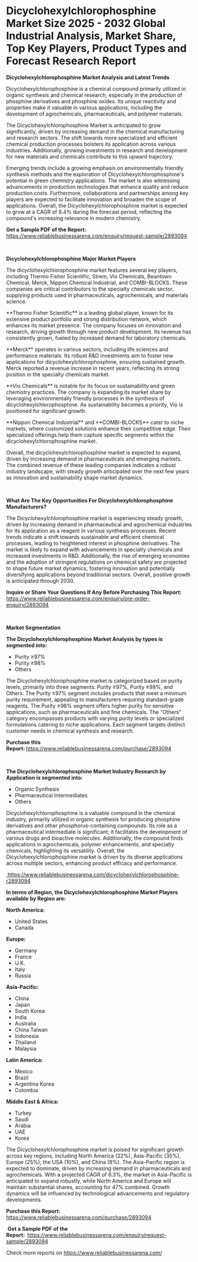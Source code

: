 <p><h1>Dicyclohexylchlorophosphine Market Size 2025 - 2032 Global Industrial Analysis, Market Share, Top Key Players, Product Types and Forecast Research Report</h1></p><p><strong>Dicyclohexylchlorophosphine Market Analysis and Latest Trends</strong></p>
<p><p>Dicyclohexylchlorophosphine is a chemical compound primarily utilized in organic synthesis and chemical research, especially in the production of phosphine derivatives and phosphine oxides. Its unique reactivity and properties make it valuable in various applications, including the development of agrochemicals, pharmaceuticals, and polymer materials.</p><p>The Dicyclohexylchlorophosphine Market is anticipated to grow significantly, driven by increasing demand in the chemical manufacturing and research sectors. The shift towards more specialized and efficient chemical production processes bolsters its application across various industries. Additionally, growing investments in research and development for new materials and chemicals contribute to this upward trajectory.</p><p>Emerging trends include a growing emphasis on environmentally friendly synthesis methods and the exploration of Dicyclohexylchlorophosphine's potential in green chemistry applications. The market is also witnessing advancements in production technologies that enhance quality and reduce production costs. Furthermore, collaborations and partnerships among key players are expected to facilitate innovation and broaden the scope of applications. Overall, the Dicyclohexylchlorophosphine market is expected to grow at a CAGR of 8.4% during the forecast period, reflecting the compound's increasing relevance in modern chemistry.</p></p>
<p><strong>Get a Sample PDF of the Report:&nbsp;</strong> <a href="https://www.reliablebusinessarena.com/enquiry/request-sample/2893094?utm_campaign=1891&utm_medium=2&utm_source=Github&utm_content=ia&utm_term=15032025&utm_id=dicyclohexylchlorophosphine">https://www.reliablebusinessarena.com/enquiry/request-sample/2893094</a></p>
<p>&nbsp;</p>
<p><strong>Dicyclohexylchlorophosphine Major Market Players</strong></p>
<p><p>The dicyclohexylchlorophosphine market features several key players, including Thermo Fisher Scientific, Strem, Vio Chemicals, Beantown Chemical, Merck, Nippon Chemical Industrial, and COMBI-BLOCKS. These companies are critical contributors to the specialty chemicals sector, supplying products used in pharmaceuticals, agrochemicals, and materials science.</p><p>**Thermo Fisher Scientific** is a leading global player, known for its extensive product portfolio and strong distribution network, which enhances its market presence. The company focuses on innovation and research, driving growth through new product development. Its revenue has consistently grown, fueled by increased demand for laboratory chemicals.</p><p>**Merck** operates in various sectors, including life sciences and performance materials. Its robust R&D investments aim to foster new applications for dicyclohexylchlorophosphine, ensuring sustained growth. Merck reported a revenue increase in recent years, reflecting its strong position in the specialty chemicals market.</p><p>**Vio Chemicals** is notable for its focus on sustainability and green chemistry practices. The company is expanding its market share by leveraging environmentally friendly processes in the synthesis of dicyclohexylchlorophosphine. As sustainability becomes a priority, Vio is positioned for significant growth.</p><p>**Nippon Chemical Industrial** and **COMBI-BLOCKS** cater to niche markets, where customized solutions enhance their competitive edge. Their specialized offerings help them capture specific segments within the dicyclohexylchlorophosphine market.</p><p>Overall, the dicyclohexylchlorophosphine market is expected to expand, driven by increasing demand in pharmaceuticals and emerging markets. The combined revenue of these leading companies indicates a robust industry landscape, with steady growth anticipated over the next few years as innovation and sustainability shape market dynamics.</p></p>
<p>&nbsp;</p>
<p><strong>What Are The Key Opportunities For Dicyclohexylchlorophosphine Manufacturers?</strong></p>
<p><p>The Dicyclohexylchlorophosphine market is experiencing steady growth, driven by increasing demand in pharmaceutical and agrochemical industries for its application as a reagent in various synthesis processes. Recent trends indicate a shift towards sustainable and efficient chemical processes, leading to heightened interest in phosphine derivatives. The market is likely to expand with advancements in specialty chemicals and increased investments in R&D. Additionally, the rise of emerging economies and the adoption of stringent regulations on chemical safety are projected to shape future market dynamics, fostering innovation and potentially diversifying applications beyond traditional sectors. Overall, positive growth is anticipated through 2030.</p></p>
<p><strong>Inquire or Share Your Questions If Any Before Purchasing This Report:</strong> <a href="https://www.reliablebusinessarena.com/enquiry/pre-order-enquiry/2893094?utm_campaign=1891&utm_medium=2&utm_source=Github&utm_content=ia&utm_term=15032025&utm_id=dicyclohexylchlorophosphine">https://www.reliablebusinessarena.com/enquiry/pre-order-enquiry/2893094</a></p>
<p>&nbsp;</p>
<p><strong>Market Segmentation</strong></p>
<p><strong>The Dicyclohexylchlorophosphine Market Analysis by types is segmented into:</strong></p>
<p><ul><li>Purity ≥97%</li><li>Purity ≥98%</li><li>Others</li></ul></p>
<p><p>The Dicyclohexylchlorophosphine market is categorized based on purity levels, primarily into three segments: Purity ≥97%, Purity ≥98%, and Others. The Purity ≥97% segment includes products that meet a minimum purity requirement, appealing to manufacturers requiring standard-grade reagents. The Purity ≥98% segment offers higher purity for sensitive applications, such as pharmaceuticals and fine chemicals. The "Others" category encompasses products with varying purity levels or specialized formulations catering to niche applications. Each segment targets distinct customer needs in chemical synthesis and research.</p></p>
<p><strong>Purchase this Report:&nbsp;</strong><a href="https://www.reliablebusinessarena.com/purchase/2893094?utm_campaign=1891&utm_medium=2&utm_source=Github&utm_content=ia&utm_term=15032025&utm_id=dicyclohexylchlorophosphine">https://www.reliablebusinessarena.com/purchase/2893094</a></p>
<p>&nbsp;</p>
<p><strong>The Dicyclohexylchlorophosphine Market Industry Research by Application is segmented into:</strong></p>
<p><ul><li>Organic Synthesis</li><li>Pharmaceutical Intermediates</li><li>Others</li></ul></p>
<p><p>Dicyclohexylchlorophosphine is a valuable compound in the chemical industry, primarily utilized in organic synthesis for producing phosphine derivatives and other phosphorus-containing compounds. Its role as a pharmaceutical intermediate is significant; it facilitates the development of various drugs and bioactive molecules. Additionally, the compound finds applications in agrochemicals, polymer enhancements, and specialty chemicals, highlighting its versatility. Overall, the Dicyclohexylchlorophosphine market is driven by its diverse applications across multiple sectors, enhancing product efficacy and performance.</p></p>
<p><a href="https://www.reliablebusinessarena.com/dicyclohexylchlorophosphine-r2893094?utm_campaign=1891&utm_medium=2&utm_source=Github&utm_content=ia&utm_term=15032025&utm_id=dicyclohexylchlorophosphine">&nbsp;https://www.reliablebusinessarena.com/dicyclohexylchlorophosphine-r2893094</a></p>
<p><strong>In terms of Region, the Dicyclohexylchlorophosphine Market Players available by Region are:</strong></p>
<p>
    <p> <strong> North America: </strong>
        <ul>
            <li>United States</li>
            <li>Canada</li>
        </ul>
        </p> 
    <p> <strong> Europe: </strong>
        <ul>
            <li>Germany</li>
            <li>France</li>
            <li>U.K.</li>
            <li>Italy</li>
            <li>Russia</li>
        </ul>
        </p> 
    <p> <strong> Asia-Pacific: </strong>
        <ul>
            <li>China</li>
            <li>Japan</li>
            <li>South Korea</li>
            <li>India</li>
            <li>Australia</li>
            <li>China Taiwan</li>
            <li>Indonesia</li>
            <li>Thailand</li>
            <li>Malaysia</li>
        </ul>
        </p> 
    <p> <strong> Latin America: </strong>
        <ul>
            <li>Mexico</li>
            <li>Brazil</li>
            <li>Argentina Korea</li>
            <li>Colombia</li>
        </ul>
        </p> 
    <p> <strong> Middle East & Africa: </strong>
        <ul>
            <li>Turkey</li>
            <li>Saudi</li>
            <li>Arabia</li>
            <li>UAE</li>
            <li>Korea</li>
        </ul>
    </p>
    </p>
<p><p>The Dicyclohexylchlorophosphine market is poised for significant growth across key regions, including North America (22%), Asia-Pacific (35%), Europe (25%), the USA (10%), and China (8%). The Asia-Pacific region is expected to dominate, driven by increasing demand in pharmaceuticals and agrochemicals. With a projected CAGR of 6.3%, the market in Asia-Pacific is anticipated to expand robustly, while North America and Europe will maintain substantial shares, accounting for 47% combined. Growth dynamics will be influenced by technological advancements and regulatory developments.</p></p>
<p><strong>Purchase this Report: </strong><a href="https://www.reliablebusinessarena.com/purchase/2893094?utm_campaign=1891&utm_medium=2&utm_source=Github&utm_content=ia&utm_term=15032025&utm_id=dicyclohexylchlorophosphine">https://www.reliablebusinessarena.com/purchase/2893094</a></p>
<p>&nbsp;<strong>Get a Sample PDF of the Report:&nbsp;&nbsp;</strong><a href="https://www.reliablebusinessarena.com/enquiry/request-sample/2893094?utm_campaign=1891&utm_medium=2&utm_source=Github&utm_content=ia&utm_term=15032025&utm_id=dicyclohexylchlorophosphine">https://www.reliablebusinessarena.com/enquiry/request-sample/2893094</a></p>
<p><strong></strong></p>
<p>Check more reports on <a href="https://www.reliablebusinessarena.com/?utm_campaign=1891&utm_medium=2&utm_source=Github&utm_content=ia&utm_term=15032025&utm_id=dicyclohexylchlorophosphine">https://www.reliablebusinessarena.com/</a></p>